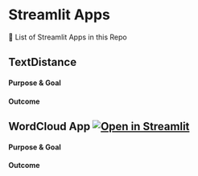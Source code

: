 # Streamlit Apps


🔎 List of Streamlit Apps in this Repo

## TextDistance

#### Purpose & Goal

#### Outcome


## WordCloud App [![Open in Streamlit](https://static.streamlit.io/badges/streamlit_badge_black_white.svg)](https://github.com/majoralex/streamlit/blob/main/wordcloud_ngram_app/wordcloud_app.py)

#### Purpose & Goal

#### Outcome


